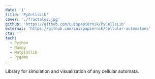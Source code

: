 ```yaml
---
date: '1'
title: 'PyCellsLib'
cover: './fractales.jpg'
github: 'https://github.com/Luispapiernik/PyCellsLib'
external: 'https://github.com/Luispapiernik/Cellular-automatons'
cta: ''
tech:
  - Python
  - Numpy
  - Matplotlib
  - Pygame
---
```


Library for simulation and visualization of any cellular automata.

